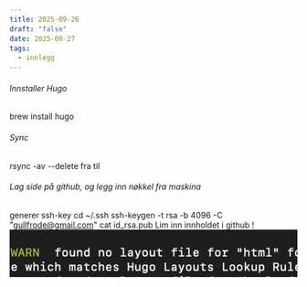 ```yaml
---
title: 2025-09-26
draft: "false"
date: 2025-09-27
tags:
  - innlegg
---
```

###### Innstaller Hugo
brew install hugo
###### Sync
rsync -av --delete fra til

###### Lag side på github, og legg inn nøkkel fra maskina
generer ssh-key
cd ~/.ssh
 ssh-keygen -t rsa -b 4096 -C "gullfrode@gmail.com"
cat id_rsa.pub
Lim inn innholdet i github
!![Image](/images/Pasted%20image%2020250927165320.png)